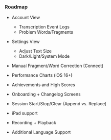 ### Roadmap

- Account View
  - Transcription Event Logs
  - Problem Words/Fragments
- Settings View
  - Adjust Text Size
  - Dark/Light/System Mode
- Manual Fragment/Word Correction (Connect)
- Performance Charts (iOS 16+)
- Achievements and High Scores
- Onboarding + Changelog Screens
- Session Start/Stop/Clear (Append vs. Replace)

- iPad support
- Recording + Playback
- Additional Language Support
